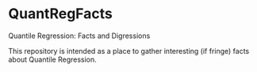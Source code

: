 # QuantRegFacts
Quantile Regression: Facts and Digressions

This repository is intended as a place to gather interesting (if fringe) facts about Quantile Regression.
